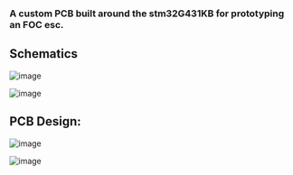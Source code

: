 ### A custom PCB built around the stm32G431KB for prototyping an FOC esc.

## Schematics

![image](https://github.com/killer400033/ESC-2.0-PCB/assets/37206981/60464f14-87a5-4cce-a69c-865ae1f72afe)

![image](https://github.com/killer400033/ESC-2.0-PCB/assets/37206981/19dfe0df-6d51-4902-a240-c9d877d47f40)

## PCB Design:

![image](https://github.com/killer400033/ESC-2.0-PCB/assets/37206981/29821354-51ee-4e5d-8cae-9982336c8108)

![image](https://github.com/killer400033/ESC-2.0-PCB/assets/37206981/81b43331-ec82-4a92-8d03-7fd7ecd709a6)
